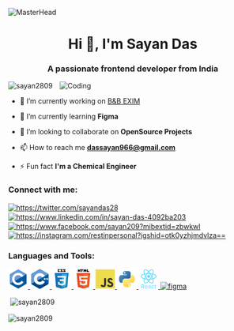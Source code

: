 ![MasterHead](https://as1.ftcdn.net/v2/jpg/02/92/88/72/1000_F_292887204_2wH041phSQo70eqaE9GRqFvn5MmQ4B8w.jpg)
<h1 align="center">Hi 👋, I'm Sayan Das</h1>
<h3 align="center">A passionate frontend developer from India</h3>
<img align="right" alt="Coding" width="400" src="https://media1.giphy.com/media/bGgsc5mWoryfgKBx1u/giphy.gif?cid=ecf05e4714f2hy1m9q2q9zo48u6hw8h9z60qziajbds00ff3&ep=v1_gifs_search&rid=giphy.gif&ct=g">
<p align="left"> <img src="https://komarev.com/ghpvc/?username=sayan2809&label=Profile%20views&color=0e75b6&style=flat" alt="sayan2809" /> </p>

- 🔭 I’m currently working on [B&B EXIM](https://bnbexim-six.vercel.app/)

- 🌱 I’m currently learning **Figma**

- 👯 I’m looking to collaborate on **OpenSource Projects**

- 📫 How to reach me **dassayan966@gmail.com**

- ⚡ Fun fact **I'm a Chemical Engineer**

<h3 align="left">Connect with me:</h3>
<p align="left">
<a href="https://twitter.com/https://twitter.com/sayandas28" target="blank"><img align="center" src="https://raw.githubusercontent.com/rahuldkjain/github-profile-readme-generator/master/src/images/icons/Social/twitter.svg" alt="https://twitter.com/sayandas28" height="30" width="40" /></a>
<a href="https://linkedin.com/in/https://www.linkedin.com/in/sayan-das-4092ba203" target="blank"><img align="center" src="https://raw.githubusercontent.com/rahuldkjain/github-profile-readme-generator/master/src/images/icons/Social/linked-in-alt.svg" alt="https://www.linkedin.com/in/sayan-das-4092ba203" height="30" width="40" /></a>
<a href="https://fb.com/https://www.facebook.com/sayan209?mibextid=zbwkwl" target="blank"><img align="center" src="https://raw.githubusercontent.com/rahuldkjain/github-profile-readme-generator/master/src/images/icons/Social/facebook.svg" alt="https://www.facebook.com/sayan209?mibextid=zbwkwl" height="30" width="40" /></a>
<a href="https://instagram.com/https://instagram.com/restinpersonal?igshid=otk0yzhjmdvlza==" target="blank"><img align="center" src="https://raw.githubusercontent.com/rahuldkjain/github-profile-readme-generator/master/src/images/icons/Social/instagram.svg" alt="https://instagram.com/restinpersonal?igshid=otk0yzhjmdvlza==" height="30" width="40" /></a>
</p>

<h3 align="left">Languages and Tools:</h3>
<p align="left"> <a href="https://www.cprogramming.com/" target="_blank" rel="noreferrer"> <img src="https://raw.githubusercontent.com/devicons/devicon/master/icons/c/c-original.svg" alt="c" width="40" height="40"/> </a> <a href="https://www.w3schools.com/cpp/" target="_blank" rel="noreferrer"> <img src="https://raw.githubusercontent.com/devicons/devicon/master/icons/cplusplus/cplusplus-original.svg" alt="cplusplus" width="40" height="40"/> </a> <a href="https://www.w3schools.com/css/" target="_blank" rel="noreferrer"> <img src="https://raw.githubusercontent.com/devicons/devicon/master/icons/css3/css3-original-wordmark.svg" alt="css3" width="40" height="40"/> </a> <a href="https://www.w3.org/html/" target="_blank" rel="noreferrer"> <img src="https://raw.githubusercontent.com/devicons/devicon/master/icons/html5/html5-original-wordmark.svg" alt="html5" width="40" height="40"/> </a> <a href="https://developer.mozilla.org/en-US/docs/Web/JavaScript" target="_blank" rel="noreferrer"> <img src="https://raw.githubusercontent.com/devicons/devicon/master/icons/javascript/javascript-original.svg" alt="javascript" width="40" height="40"/> </a> <a href="https://www.python.org" target="_blank" rel="noreferrer"> <img src="https://raw.githubusercontent.com/devicons/devicon/master/icons/python/python-original.svg" alt="python" width="40" height="40"/> </a> <a href="https://reactjs.org/" target="_blank" rel="noreferrer"> <img src="https://raw.githubusercontent.com/devicons/devicon/master/icons/react/react-original-wordmark.svg" alt="react" width="40" height="40"/> </a>  <a href="https://www.figma.com/" target="_blank" rel="noreferrer"> <img src="https://www.vectorlogo.zone/logos/figma/figma-icon.svg" alt="figma" width="40" height="40"/> </a> </p>

<p>&nbsp;<img align="center" src="https://github-readme-stats.vercel.app/api?username=sayan2809&show_icons=true&locale=en" alt="sayan2809" /></p>

<p><img align="center" src="https://github-readme-streak-stats.herokuapp.com/?user=sayan2809&" alt="sayan2809" /></p>
